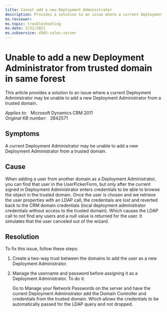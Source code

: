 ```yaml
---
title: Cannot add a new Deployment Administrator
description: Provides a solution to an issue where a current Deployment Administrator may be unable to add a new Deployment Administrator from a trusted domain.
ms.reviewer: 
ms.topic: troubleshooting
ms.date: 3/31/2021
ms.subservice: d365-sales-server
---
```

# Unable to add a new Deployment Administrator from trusted domain in same forest

This article provides a solution to an issue where a current Deployment Administrator may be unable to add a new Deployment Administrator from a trusted domain.

_Applies to:_ &nbsp; Microsoft Dynamics CRM 2011  
_Original KB number:_ &nbsp; 2842571

## Symptoms

A current Deployment Administrator may be unable to add a new Deployment Administrator from a trusted domain.

## Cause

When adding a user from another domain as a Deployment Administrator, you can find that user in the UserPickerForm, but only after the current signed in Deployment Administrator enters credentials to be able to browse the object in the trusted domain. Once the user is chosen and we retrieve the user properties with an LDAP call, the credentials are lost and reverted back to the CRM domain credentials (local deployment administrator credentials without access to the trusted domain). Which causes the LDAP call to not find any users and a null value is returned for the user. It simulates that the user canceled out of the wizard.

## Resolution

To fix this issue, follow these steps:

1. Create a two-way trust between the domains to add the user as a new Deployment Administrator.

2. Manage the username and password before assigning it as a Deployment Administrator. To do it:

    Go to Manage your Network Passwords on the server and have the current Deployment Administrator add the Domain Controller and credentials from the trusted domain. Which allows the credentials to be automatically passed for the LDAP query and not dropped.
